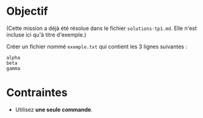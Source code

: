 Objectif
========

(Cette mission a déjà été résolue dans le fichier
`solutions-tp1.md`. Elle n'est incluse ici qu'à
titre d'exemple.)

Créer un fichier nommé `exemple.txt` qui contient
les 3 lignes suivantes :
```
alpha
beta
gamma
```
Contraintes
===========
- Utilisez **une seule commande**.

